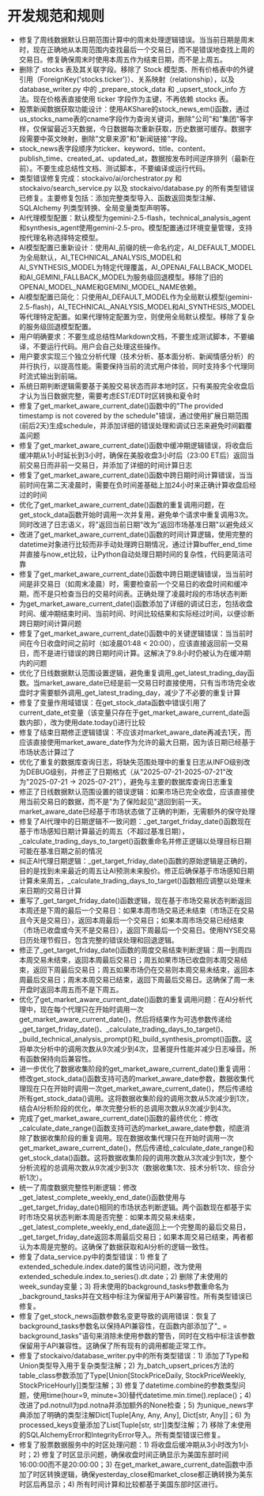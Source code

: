 # 开发规范和规则

- 修复了周线数据默认日期范围计算中的周末处理逻辑错误。当当前日期是周末时，现在正确地从本周范围内查找最后一个交易日，而不是错误地查找上周的交易日。修复确保周末时使用本周五作为结束日期，而不是上周五。
- 删除了 stocks 表及其关联字段。移除了 Stock 模型类、所有价格表中的外键引用（ForeignKey('stocks.ticker')）、关系映射（relationship），以及 database_writer.py 中的 _prepare_stock_data 和 _upsert_stock_info 方法。现在价格表直接使用 ticker 字段作为主键，不再依赖 stocks 表。
- 股票新闻数据获取功能设计：使用AKShare的stock_news_em()函数，通过us_stocks_name表的cname字段作为查询关键词，删除"公司"和"集团"等字样，仅保留最近3天数据，今日数据每次重新获取，历史数据可缓存。数据字段需要中英文映射，删除"文章来源"和"新闻链接"字段。
- stock_news表字段顺序为ticker、keyword、title、content、publish_time、created_at、updated_at，数据按发布时间逆序排列（最新在前）。不要生成总结性文档、测试脚本，不要编译或运行代码。
- 类型错误修复完成：stockaivo/ai/orchestrator.py 和 stockaivo/search_service.py 以及 stockaivo/database.py 的所有类型错误已修复。主要修复包括：添加完整类型导入、函数返回类型注解、SQLAlchemy 列类型转换、全局变量类型声明等。
- AI代理模型配置：默认模型为gemini-2.5-flash，technical_analysis_agent和synthesis_agent使用gemini-2.5-pro。模型配置通过环境变量管理，支持按代理名称选择特定模型。
- AI模型配置已重新设计：使用AI_前缀的统一命名约定，AI_DEFAULT_MODEL为全局默认，AI_TECHNICAL_ANALYSIS_MODEL和AI_SYNTHESIS_MODEL为特定代理覆盖，AI_OPENAI_FALLBACK_MODEL和AI_GEMINI_FALLBACK_MODEL为服务级回退模型。移除了旧的OPENAI_MODEL_NAME和GEMINI_MODEL_NAME依赖。
- AI模型配置已简化：只使用AI_DEFAULT_MODEL作为全局默认模型(gemini-2.5-flash)，AI_TECHNICAL_ANALYSIS_MODEL和AI_SYNTHESIS_MODEL等代理特定配置。如果代理特定配置为空，则使用全局默认模型。移除了复杂的服务级回退模型配置。
- 用户明确要求：不要生成总结性Markdown文档，不要生成测试脚本，不要编译，不要运行代码。用户会自己处理这些操作。
- 用户要求实现三个独立分析代理（技术分析、基本面分析、新闻情感分析）的并行执行，以提高性能。需要保持当前的流式用户体验，同时支持多个代理同时流式输出到前端。
- 系统日期判断逻辑需要基于美股交易状态而非本地时区，只有美股完全收盘后才认为当日数据完整，需要考虑EST/EDT时区转换和夏令时
- 修复了get_market_aware_current_date()函数中的"The provided timestamp is not covered by the schedule"错误，通过使用扩展日期范围(前后2天)生成schedule，并添加详细的错误处理和调试日志来避免时间戳覆盖问题
- 修复了get_market_aware_current_date()函数中缓冲期逻辑错误，将收盘后缓冲期从1小时延长到3小时，确保在美股收盘3小时后（23:00 ET后）返回当前交易日而非前一交易日，并添加了详细的时间计算日志
- 修复了get_market_aware_current_date()函数中跨日期时间计算错误，当当前时间在第二天凌晨时，需要在负时间差基础上加24小时来正确计算收盘后经过的时间
- 优化了get_market_aware_current_date()函数的重复调用问题，在get_stock_data函数开始时调用一次并复用，避免单个请求中重复调用3次。同时改进了日志语义，将"返回当前日期"改为"返回市场基准日期"以避免歧义
- 改进了get_market_aware_current_date()函数的时间计算逻辑，使用完整的datetime对象进行比较而非手动处理跨日期情况，通过计算buffer_end_time并直接与now_et比较，让Python自动处理日期时间的复杂性，代码更简洁可靠
- 修复了get_market_aware_current_date()函数中跨日期逻辑错误，当当前时间是非交易日（如周末凌晨）时，需要检查前一个交易日的收盘时间和缓冲期，而不是只检查当日的交易时间表。正确处理了凌晨时段的市场状态判断
- 为get_market_aware_current_date()函数添加了详细的调试日志，包括收盘时间、缓冲期结束时间、当前时间、时间比较结果和实际经过时间，以便诊断跨日期时间计算问题
- 修复了get_market_aware_current_date()函数中的关键逻辑错误：当当前时间在今日收盘时间之前时（如凌晨01:48 < 20:00），应该直接返回前一交易日，而不是进行错误的跨日期时间计算。这解决了9.8小时仍被认为在缓冲期内的问题
- 优化了日线数据默认范围设置逻辑，避免重复调用_get_latest_trading_day函数。当market_aware_date已经是前一交易日时直接使用，只有当市场完全收盘时才需要额外调用_get_latest_trading_day，减少了不必要的重复计算
- 修复了变量作用域错误：在get_stock_data函数中错误引用了current_date_et变量（该变量只存在于get_market_aware_current_date函数内部），改为使用date.today()进行比较
- 修复了结束日期修正逻辑错误：不应该对market_aware_date再减去1天，而应该直接使用market_aware_date作为允许的最大日期，因为该日期已经基于市场状态计算过了
- 优化了重复的数据库查询日志，将缺失范围处理中的重复日志从INFO级别改为DEBUG级别，并修正了日期格式（从"2025-07-21-2025-07-21"改为"2025-07-21 -> 2025-07-21"），避免与主要的数据库查询日志重复
- 修正了日线数据默认范围设置的错误逻辑：如果市场已完全收盘，应该直接使用当前交易日的数据，而不是"为了保险起见"退回到前一天。market_aware_date已经基于市场状态做了正确的判断，无需额外的保守处理
- 修复了AI代理中的日期逻辑不一致问题：_get_target_friday_date()函数现在基于市场感知日期计算最近的周五（不超过基准日期），_calculate_trading_days_to_target()函数重命名并修正逻辑以处理目标日期可能在基准日期之前的情况
- 纠正AI代理日期逻辑：_get_target_friday_date()函数的原始逻辑是正确的，目的是找到未来最近的周五让AI预测未来股价。修正后确保基于市场感知日期计算未来周五，_calculate_trading_days_to_target()函数相应调整以处理未来日期的交易日计算
- 重写了_get_target_friday_date()函数逻辑，现在基于市场交易状态判断返回本周还是下周的最后一个交易日：如果本周市场交易还未结束（市场正在交易且今天是交易日），返回本周最后一个交易日；如果本周市场交易已经结束（市场已收盘或今天不是交易日），返回下周最后一个交易日。使用NYSE交易日历处理节假日，包含完整的错误处理和回退逻辑。
- 修正了_get_target_friday_date()函数的周度交易结束判断逻辑：周一到周四本周交易未结束，返回本周最后交易日；周五如果市场已收盘则本周交易结束，返回下周最后交易日；周五如果市场仍在交易则本周交易未结束，返回本周最后交易日；周末本周交易已结束，返回下周最后交易日。这确保了周一未开盘时返回本周五而不是下周五。
- 优化了get_market_aware_current_date()函数的重复调用问题：在AI分析代理中，现在每个代理只在开始时调用一次get_market_aware_current_date()，然后将结果作为可选参数传递给_get_target_friday_date()、_calculate_trading_days_to_target()、_build_technical_analysis_prompt()和_build_synthesis_prompt()函数。这将单次分析中的调用次数从9次减少到4次，显著提升性能并减少日志噪音。所有函数保持向后兼容性。
- 进一步优化了数据收集阶段的get_market_aware_current_date()重复调用：修改get_stock_data()函数支持可选的market_aware_date参数，数据收集代理现在只在开始时调用一次get_market_aware_current_date()，然后传递给所有get_stock_data()调用。这将数据收集阶段的调用次数从5次减少到1次，结合AI分析阶段的优化，单次完整分析的总调用次数从9次减少到4次。
- 完成了get_market_aware_current_date()函数的最终优化：修改_calculate_date_range()函数支持可选的market_aware_date参数，彻底消除了数据收集阶段的重复调用。现在数据收集代理只在开始时调用一次get_market_aware_current_date()，然后传递给_calculate_date_range()和get_stock_data()函数。这将数据收集阶段的调用次数从3次减少到1次，整个分析流程的总调用次数从9次减少到3次（数据收集1次、技术分析1次、综合分析1次）。
- 统一了周度数据完整性判断逻辑：修改_get_latest_complete_weekly_end_date()函数使用与_get_target_friday_date()相同的市场状态判断逻辑。两个函数现在都基于实时市场交易状态判断本周是否完整：如果本周交易未结束，_get_latest_complete_weekly_end_date返回上一个完整周的最后交易日，_get_target_friday_date返回本周最后交易日；如果本周交易已结束，两者都认为本周是完整的。这确保了数据获取和AI分析的逻辑一致性。
- 修复了data_service.py中的类型错误：1) 修复了extended_schedule.index.date的属性访问问题，改为使用extended_schedule.index.to_series().dt.date；2) 删除了未使用的week_sunday变量；3) 将未使用的background_tasks参数重命名为_background_tasks并在文档中标注为保留用于API兼容性。所有类型错误已修复。
- 修复了get_stock_news函数参数名变更导致的调用错误：恢复了background_tasks参数名以保持API兼容性，在函数内部添加了"_ = background_tasks"语句来消除未使用参数的警告，同时在文档中标注该参数保留用于API兼容性。这确保了所有现有的调用都能正常工作。
- 修复了stockaivo/database_writer.py中的所有类型错误：1) 添加了Type和Union类型导入用于复杂类型注解；2) 为_batch_upsert_prices方法的table_class参数添加了Type[Union[StockPriceDaily, StockPriceWeekly, StockPriceHourly]]类型注解；3) 修复了datetime.combine的参数类型问题，使用time(hour=9, minute=30)替代datetime.min.time().replace()；4) 改进了pd.notnull为pd.notna并添加额外的None检查；5) 为unique_news字典添加了明确的类型注解Dict[Tuple[Any, Any, Any], Dict[str, Any]]；6) 为processed_keys变量添加了List[Tuple[str, str]]类型注解；7) 移除了未使用的SQLAlchemyError和IntegrityError导入。所有类型错误已修复。
- 修复了股票数据服务中的时区处理问题：1) 将收盘后缓冲期从3小时改为1小时；2) 修复了时区显示问题，确保收盘时间正确显示为美国东部时间16:00:00而不是20:00:00；3) 在get_market_aware_current_date函数中添加了时区转换逻辑，确保yesterday_close和market_close都正确转换为美东时区后再显示；4) 所有时间计算和比较都基于美国东部时区进行。
